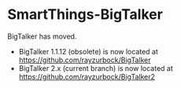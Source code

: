 # SmartThings-BigTalker

BigTalker has moved.

* BigTalker 1.1.12 (obsolete) is now located at https://github.com/rayzurbock/BigTalker
* BigTalker 2.x (current branch) is now located at https://github.com/rayzurbock/BigTalker2
